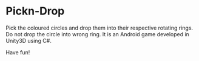 # Pickn-Drop
Pick the coloured circles and drop them into their respective rotating rings. Do not drop the circle into wrong ring. It is an Android game developed in Unity3D using C#.

Have fun!
